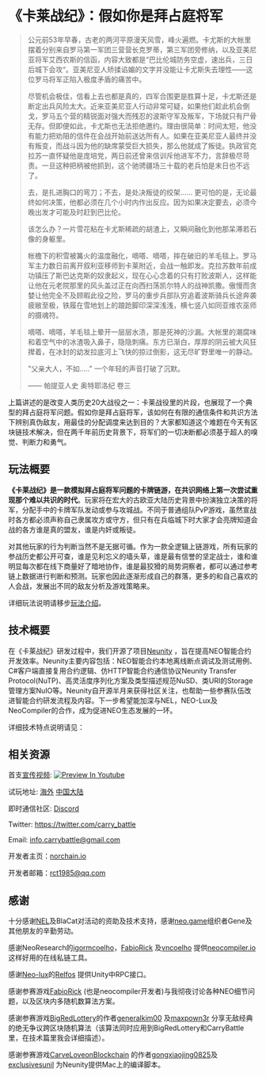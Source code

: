 # 《卡莱战纪》：假如你是拜占庭将军

> 
>
> 公元前53年早春，古老的两河平原漫天风雪，峰火遍燃。卡尤斯的大帐里摆着分别来自罗马第一军团三营营长克罗蒂，第三军团旁修纳，以及亚美尼亚将军艾西农斯的信函，内容大致都是“巴比伦城防务空虚，速出兵，三日后城下会攻“。亚美尼亚人矫揉谄媚的文字并没能让卡尤斯失去理性——这位罗马将军正陷入极度矛盾的痛苦中。
>
> 尽管机会极佳，信看上去也都是真的，四军合围更是胜算十足，卡尤斯还是断定出兵风险太大。近来亚美尼亚人行动非常可疑，如果他们趁此机会倒戈，罗马五个营的精锐面对强大而残忍的波斯守军及叛军，下场就只有尸骨无存。但即便如此，卡尤斯也无法拒绝邀约。理由很简单：时间太短，他没有能力把劝阻的信件在会战开始前送达所有人。如果在亚美尼亚人最终并没有叛变，而战斗因为他的缺席蒙受巨大损失，那么他就成了叛徒。执政官克拉苏一直怀疑他是庞培党，两日前还曾来信训斥他进军不力，言辞极尽苛责。一旦这种把柄被他抓到，这个驰骋疆场三十载的老兵怕是末日也不远了。
>
> 去，是扎进胸口的弯刀；不去，是处决叛徒的绞架…… 更可怕的是，无论最终如何决策，他都必须在几个小时内作出反应。因为如果决定要去，必须今晚出发才可能及时赶到巴比伦。
>
> 该怎么办？一片雪花粘在卡尤斯稀疏的胡渣上，又瞬间融化到他那呆滞若石像的身躯里。
>
> 帐檐下的积雪被篝火的温度融化，嘀嗒、嘀嗒，摔在破旧的羊毛毯上。罗马军主力数日前离开叙利亚移师到卡莱附近，会战一触即发。克拉苏数年前成功镇压了斯巴达克斯的奴隶起义，现在心心念着的只有打败波斯人，这样能让他在元老院那里的风头盖过正在向西扫荡凯尔特人的战神凯撒。傲慢而贪婪让他完全不及顾暇此役之险，罗马的重步兵部队穷追着波斯骑兵长途奔袭疲敝至极，铁履在雪地划上的踉跄脚印深深浅浅，横七竖八如同亚维农巫师的摄魂符。
>
> 嘀嗒、嘀嗒，羊毛毯上晕开一层层水渍，那是死神的沙漏。大帐里的潮腐味和着空气中的冰渣吸入鼻子，隐隐刺痛。东方已渐白，厚厚的阴云被大风狂撵着，在冰封的幼发拉底河上飞快的掠过倒影，这无尽旷野里唯一的静动。
>
> "父亲大人，不如....." 一个年轻的声音打破了沉默。
>
> 
>
> —— 帕提亚人史 奥特耶洛纪 卷三



上篇讲述的是改变人类历史20大战役之一：卡莱战役里的片段，也展现了一个典型的拜占庭将军问题。假如你是拜占庭将军，该如何在有限的通信条件和共识方法下辨别真伪敌友，用最佳的分配调度来达到目的？大家都知道这个难题在今天有区块链技术解决，但在两千年前历史背景下，将军们的一切决断都必须基于超人的嗅觉、判断力和勇气。



##  玩法概要

**《卡莱战纪》是一款模拟拜占庭将军问题的卡牌链游，在共识网络上第一次尝试重现那个难以共识的时代**。玩家将在宏大的古欧亚大陆历史背景中扮演独立决策的将军，分配手中的卡牌军队发动或参与攻城战。不同于普通组队PvP游戏，虽然宣战时各方都必须声称自己隶属攻方或守方，但只有在兵临城下时大家才会亮牌知道会战的各方谁是真的盟友，谁是内奸或叛徒。

对其他玩家的行为判断当然不是无据可循。作为一款全逻辑上链游戏，所有玩家的参战历史都公开可查，谁是见利忘义的墙头草，谁是最有信誉的坚定战士，谁和谁明显每次都在线下商量好了暗地协作，谁是最狡猾的局势洞察者，都可以通过参考链上数据进行判断和预测。玩家也因此逐渐形成自己的群落，更多的和自己喜欢的人会战，发展出不同的敌友分析及游戏策略来。

详细玩法说明请移步[玩法介绍](https://github.com/norchain/NEOGameComp/blob/master/%E5%8D%A1%E8%8E%B1%E6%88%98%E7%BA%AA-%E7%8E%A9%E6%B3%95.md)。

## 技术概要

在《卡莱战纪》研发过程中，我们开源了项目[Neunity](https://github.com/norchain/Neunity) ，旨在提高NEO智能合约开发效率。Neunity主要内容包括：NEO智能合约本地离线断点调试及测试用例、C#客户端直接复用合约逻辑、仿HTTP智能合约通信协议Neunity Transfer Protocol(NuTP)、高灵活度序列化方案及类型描述规范NuSD、类URI的Storage管理方案NuIO等。Neunity自开源半月来获得社区关注，也帮助一些参赛队伍改进智能合约研发流程及内容。下一步希望能加深与NEL，NEO-Lux及NeoCompiler的合作，成为促进NEO生态发展的一环。

详细技术特点说明请见：

## 相关资源

首支[宣传视频](https://youtu.be/PdRJCIeihiY):
[![Preview In Youtube](http://www.imageurl.ir/images/68301098834895736863.png)](https://youtu.be/PdRJCIeihiY)

试玩地址: [海外](http://www.norchain.io/neounity)  [中国大陆](http://119.23.254.156/neounity/)

即时通信社区: [Discord](<https://discord.gg/pKQyyrP> )

Twitter: https://twitter.com/carry_battle

Email: info.carrybattle@gmail.com

开发者主页：[norchain.io](norchain.io)

开发者邮箱：rct1985@qq.com



## 感谢

十分感谢[NEL](https://github.com/NewEconoLab)及BlaCat对活动的资助及技术支持，感谢[neo.game](neo.game)组织者Gene及其他朋友的辛勤劳动。

感谢NeoResearch的[igormcoelho](https://github.com/igormcoelho)，[FabioRick](https://github.com/FabioRick) 及[vncoelho](https://github.com/vncoelho) 提供[neocompiler.io](https://neocompiler.io/) 这样好用的在线私链工具。

感谢[Neo-lux](https://github.com/CityOfZion/neo-lux)的[Relfos](https://github.com/Relfos) 提供Unity中RPC接口。

感谢参赛游戏[FabioRick](https://github.com/FabioRick) (也是neocompiler开发者)与我彻夜讨论各种NEO细节问题，以及区块内多随机数算法方案。

感谢参赛游戏[BigRedLottery](https://github.com/generalkim00/neogame)的作者[generalkim00](https://github.com/generalkim00) 及[maxpown3r](https://github.com/maxpown3r) 分享无敌经典的绝无争议跨区块随机算法（该算法同时应用到BigRedLottery和CarryBattle里，在技术篇里我会详细描述）。

感谢参赛游戏[CarveLoveonBlockchain](https://github.com/exclusivesunil/howmuchyaknowabotme) 的作者[gongxiaojing0825](https://github.com/gongxiaojing0825)及[exclusivesunil](https://github.com/exclusivesunil) 为Neunity提供Mac上的编译脚本。
